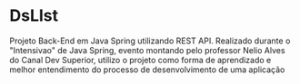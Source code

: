 # DsLIst
Projeto Back-End em Java Spring utilizando REST API. Realizado durante o "Intensivao" de Java Spring, evento montando pelo professor Nelio Alves do Canal Dev Superior, utilizo o projeto como forma de aprendizado e melhor entendimento do processo de desenvolvimento de uma aplicação
